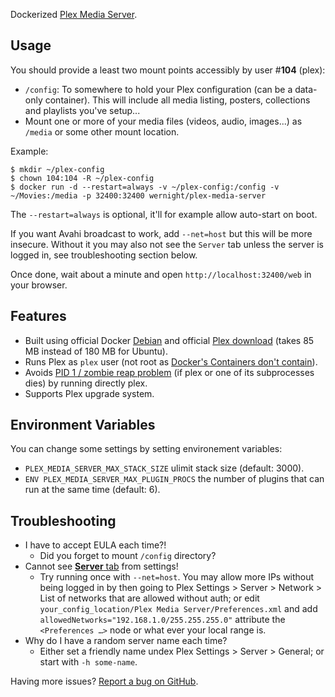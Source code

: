 Dockerized [Plex Media Server](https://plex.tv/).

Usage
-----

You should provide a least two mount points accessibly by user #**104** (plex):

  * `/config`: To somewhere to hold your Plex configuration (can be a data-only container). This will include all media listing, posters, collections and playlists you've setup...
  * Mount one or more of your media files (videos, audio, images...) as `/media` or some other mount location.

Example:

    $ mkdir ~/plex-config
    $ chown 104:104 -R ~/plex-config
    $ docker run -d --restart=always -v ~/plex-config:/config -v ~/Movies:/media -p 32400:32400 wernight/plex-media-server

The `--restart=always` is optional, it'll for example allow auto-start on boot.

If you want Avahi broadcast to work, add `--net=host` but this will be more insecure. Without it you may also not see the `Server` tab unless the server is logged in, see troubleshooting section below.

Once done, wait about a minute and open `http://localhost:32400/web` in your browser.


Features
--------

  * Built using official Docker [Debian](https://registry.hub.docker.com/_/debian/) and official [Plex download](https://plex.tv/downloads) (takes 85 MB instead of 180 MB for Ubuntu).
  * Runs Plex as `plex` user (not root as [Docker's Containers don't contain](http://www.projectatomic.io/blog/2014/09/yet-another-reason-containers-don-t-contain-kernel-keyrings/)).
  * Avoids [PID 1 / zombie reap problem](https://blog.phusion.nl/2015/01/20/docker-and-the-pid-1-zombie-reaping-problem/) (if plex or one of its subprocesses dies) by running directly plex.
  * Supports Plex upgrade system.


Environment Variables
---------------------

You can change some settings by setting environement variables:

  * `PLEX_MEDIA_SERVER_MAX_STACK_SIZE` ulimit stack size (default: 3000).
  * `ENV PLEX_MEDIA_SERVER_MAX_PLUGIN_PROCS` the number of plugins that can run at the same time (default: 6).


Troubleshooting
---------------

  * I have to accept EULA each time?!
      * Did you forget to mount `/config` directory?
  * Cannot see [**Server** tab](http://localhost:32400/web/index.html#!/settings/server) from settings!
      * Try running once with `--net=host`. You may allow more IPs without being logged in by then going to Plex Settings > Server > Network > List of networks that are allowed without auth; or edit `your_config_location/Plex Media Server/Preferences.xml` and add `allowedNetworks="192.168.1.0/255.255.255.0"` attribute the `<Preferences …>` node or what ever your local range is.
  * Why do I have a random server name each time?
      * Either set a friendly name undex Plex Settings > Server > General; or start with `-h some-name`.

Having more issues? [Report a bug on GitHub](https://github.com/wernight/docker-plex-media-server/issues).
